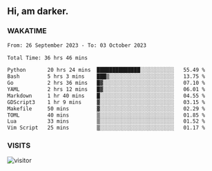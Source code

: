 ## Hi, am darker.

### WAKATIME

<!--START_SECTION:waka-->

```txt
From: 26 September 2023 - To: 03 October 2023

Total Time: 36 hrs 46 mins

Python       20 hrs 24 mins  ██████████████░░░░░░░░░░░   55.49 %
Bash         5 hrs 3 mins    ███▒░░░░░░░░░░░░░░░░░░░░░   13.75 %
Go           2 hrs 36 mins   █▓░░░░░░░░░░░░░░░░░░░░░░░   07.10 %
YAML         2 hrs 12 mins   █▓░░░░░░░░░░░░░░░░░░░░░░░   06.01 %
Markdown     1 hr 40 mins    █░░░░░░░░░░░░░░░░░░░░░░░░   04.55 %
GDScript3    1 hr 9 mins     ▓░░░░░░░░░░░░░░░░░░░░░░░░   03.15 %
Makefile     50 mins         ▓░░░░░░░░░░░░░░░░░░░░░░░░   02.29 %
TOML         40 mins         ▒░░░░░░░░░░░░░░░░░░░░░░░░   01.85 %
Lua          33 mins         ▒░░░░░░░░░░░░░░░░░░░░░░░░   01.52 %
Vim Script   25 mins         ▒░░░░░░░░░░░░░░░░░░░░░░░░   01.17 %
```

<!--END_SECTION:waka-->

### VISITS
<!-- i should probably build this when i will have some time -->
![visitor](https://profile-counter.glitch.me/sanix-darker/count.svg)
